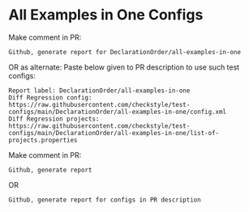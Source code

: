 # All Examples in One Configs
Make comment in PR:
```
Github, generate report for DeclarationOrder/all-examples-in-one
```
OR as alternate:
Paste below given to PR description to use such test configs:
```
Report label: DeclarationOrder/all-examples-in-one
Diff Regression config: https://raw.githubusercontent.com/checkstyle/test-configs/main/DeclarationOrder/all-examples-in-one/config.xml
Diff Regression projects: https://raw.githubusercontent.com/checkstyle/test-configs/main/DeclarationOrder/all-examples-in-one/list-of-projects.properties
```
Make comment in PR:
```
Github, generate report
```
OR
```
Github, generate report for configs in PR description
```
